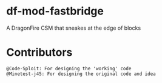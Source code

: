 # df-mod-fastbridge
A DragonFire CSM that sneakes at the edge of blocks

# Contributors
    @Code-Sploit: For designing the 'working' code
    @Minetest-j45: For designing the original code and idea

